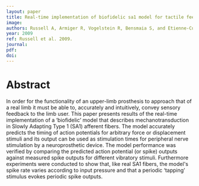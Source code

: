 ```yaml
---
layout: paper
title: Real-time implementation of biofidelic sa1 model for tactile feedback
image:
authors: Russell A, Armiger R, Vogelstein R, Bensmaia S, and Etienne-Cummings R.
year: 2009
ref: Russell et al. 2009.
journal:
pdf:
doi:
---
```


# Abstract
In order for the functionality of an upper-limb prosthesis to approach that of a real limb it must be able to, accurately and intuitively, convey sensory feedback to the limb user. This paper presents results of the real-time implementation of a ‘biofidelic’ model that describes mechanotransduction in Slowly Adapting Type 1 (SA1) afferent fibers. The model accurately predicts the timing of action potentials for arbitrary force or displacement stimuli and its output can be used as stimulation times for peripheral nerve stimulation by a neuroprosthetic device. The model performance was verified by comparing the predicted action potential (or spike) outputs against measured spike outputs for different vibratory stimuli. Furthermore experiments were conducted to show that, like real SA1 fibers, the model's spike rate varies according to input pressure and that a periodic ‘tapping’ stimulus evokes periodic spike outputs.

